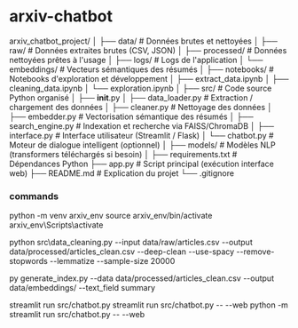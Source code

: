 # arxiv-chatbot

arxiv_chatbot_project/
│
├── data/                         # Données brutes et nettoyées
│   ├── raw/                      # Données extraites brutes (CSV, JSON)
│   ├── processed/ # Données nettoyées prêtes à l'usage
│   ├── logs/ # Logs de l'application
│   └── embeddings/              # Vecteurs sémantiques des résumés
│
├── notebooks/                   # Notebooks d'exploration et développement
│   ├── extract_data.ipynb
│   ├── cleaning_data.ipynb
│   └── exploration.ipynb
│
├── src/                         # Code source Python organisé
│   ├── __init__.py
│   ├── data_loader.py           # Extraction / chargement des données
│   ├── cleaner.py               # Nettoyage des données
│   ├── embedder.py              # Vectorisation sémantique des résumés
│   ├── search_engine.py         # Indexation et recherche via FAISS/ChromaDB
│   ├── interface.py             # Interface utilisateur (Streamlit / Flask)
│   └── chatbot.py               # Moteur de dialogue intelligent (optionnel)
│
├── models/                      # Modèles NLP (transformers téléchargés si besoin)
│
├── requirements.txt             # Dépendances Python
├── app.py                       # Script principal (exécution interface web)
├── README.md                    # Explication du projet
└── .gitignore




### commands

python -m venv arxiv_env
source arxiv_env/bin/activate  
arxiv_env\Scripts\activate 

<!-- py src/data_cleaning.py --input data/raw/articles.csv --output data/processed/articles_clean.csv -->
python src\data_cleaning.py --input data/raw/articles.csv --output data/processed/articles_clean.csv --deep-clean --use-spacy --remove-stopwords --lemmatize --sample-size 20000

py generate_index.py --data data/processed/articles_clean.csv --output data/embeddings/ --text_field summary
<!-- py generate_index.py --data data/processed/articles_clean.csv --output data/embeddings/ --text_field summary --quick --nrows 20000 -->

streamlit run src/chatbot.py
streamlit run src/chatbot.py -- --web
python -m streamlit run src/chatbot.py -- --web